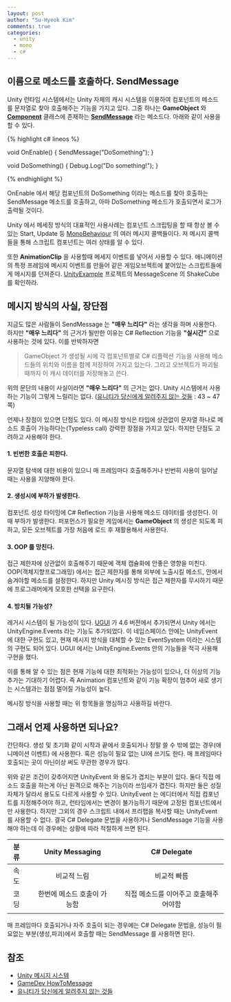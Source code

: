 ```yaml
---
layout: post
author: "Su-Hyeok Kim"
comments: true
categories:
  - unity
  - mono
  - c#
---
```


## 이름으로 메소드를 호출하다. SendMessage

Unity 런타임 시스템에서는 Unity 자체의 캐시 시스템을 이용하여 컴포넌트의 메소드를 문자열로 찾아 호출해주는 기능을 가지고 있다. 그중 하나는 __GameObject__ 와 [__Component__](https://docs.unity3d.com/ScriptReference/Component.html) 클래스에 존재하는 [__SendMessage__](https://docs.unity3d.com/kr/current/ScriptReference/GameObject.SendMessage.html) 라는 메소드다. 아래와 같이 사용을 할 수 있다.

{% highlight c# lineos %}

void OnEnable()
{
  SendMessage("DoSomething");
}

void DoSomething()
{
  Debug.Log("Do something!");
}

{% endhighlight %}

OnEnable 에서 해당 컴포넌트의 DoSomething 이라는 메소드를 찾아 호출하는 SendMessage 메소드를 호출하고, 아마 DoSomething 메소드가 호출되면서 로그가 출력될 것이다.

Unity 에서 메세징 방식의 대표적인 사용사례는 컴포넌트 스크립팅을 할 때 항상 볼 수 있는 Start, Update 등 [MonoBehaviour](https://docs.unity3d.com/ScriptReference/MonoBehaviour.html) 의 여러 메시지 콜백들이다. 저 메시지 콜백들을 통해 스크립트 컴포넌트는 여러 상태를 알 수 있다.
<!-- more -->
또한 __AnimationClip__ 을 사용할때 메세지 이벤트를 넣어서 사용할 수 있다. 애니메이션의 특정 프레임에 메시지 이벤트를 만들어 같은 게임오브젝트에 붙어있는 스크립트들에게 메시지를 던져준다. [UnityExample](https://github.com/hrmrzizon/UnityExample) 프로젝트의 MessageScene 의 ShakeCube 를 확인하라.

## 메시지 방식의 사실, 장단점

지금도 많은 사람들이 SendMessage 는 __"매우 느리다"__ 라는 생각을 하며 사용한다. 하지만 __"매우 느리다"__ 의 근거가 될만한 이유는 C# Reflection 기능을 __"실시간"__ 으로 사용하는 것에 있다. 이를 반박하자면

> GameObject 가 생성될 시에 각 컴포넌트별로 C# 리플렉션 기능을 사용해 메소드들의 위치와 이름을 함께 저장하여 가지고 있는다. 그리고 오브젝트가 파괴될 때까지 이 캐시 데이터를 저장해놓고 쓴다.

위의 문단의 내용이 사실이라면 __"매우 느리다"__ 의 근거는 없다. Unity 시스템에서 사용하는 기능이 그렇게 느릴리는 없다. ([유니티가 당신에게 알려주지 않는 것들](https://www.slideshare.net/MrDustinLee/ss-27739454) : 43 ~ 47쪽)

언제나 장점이 있으면 단점도 있다. 이 메시징 방식은 타입에 상관없이 문자열 하나로 메소드 호출이 가능하다는(Typeless call) 강력한 장점을 가지고 있다. 하지만 단점도 고려하고 사용해야 한다.

#### 1. 빈번한 호출은 피한다.

문자열 탐색에 대한 비용이 있으니 매 프레임마다 호출해주거나 빈번히 사용이 일어날 때는 사용을 지양해야 한다.

#### 2. 생성시에 부하가 발생한다.

컴포넌트 성성 타이밍에 C# Reflection 기능을 사용해 메소드 데이터를 생성한다. 이 때 부하가 발생한다. 퍼포먼스가 필요한 게임에서는 __GameObject__ 의 생성은 되도록 피하고, 모든 오브젝트를 가장 처음에 로드 후 재활용해서 사용한다.

#### 3. OOP 를 망친다.

접근 제한자에 상관없이 호출해주기 때문에 객체 캡슐화에 안좋은 영향을 미친다. OOP(객체지향프로그래밍) 에서는 접근 제한자를 통해 외부에 노출시킬 메소드, 안에서 숨겨야할 메소드를 설정한다. 하지만 Unity 메시징 방식은 접근 제한자를 무시하기 때문에 프로그래머에게 모호한 선택을 요구한다.

#### 4. 방치될 가능성?

레거시 시스템이 될 가능성이 있다. [UGUI](https://bitbucket.org/Unity-Technologies/ui) 가 4.6 버젼에서 추가되면서 Unity 에서는 UnityEngine.Events 라는 기능도 추가되었다. 이 네임스페이스 안에는 UnityEvent 에 대한 구현도 있고, 현재 메시지 방식을 대체할 수 있는 EventSystem 이라는 시스템의 구현도 되어 있다. UGUI 에서는 UnityEngine.Events 안의 기능들을 적극 사용해 구현을 했다.

이를 통해 알 수 있는 점은 현재 기능에 대한 최적화는 가능성이 있으나, 더 이상의 기능 추가는 기대하기 어렵다. 즉 Animation 컴포넌트와 같이 기능 확장이 멈추어 새로 생기는 시스템과는 점점 멀어질 가능성이 높다.

메시징 방식을 사용할 때는 위 항목들을 명심하고 사용하길 바란다.

## 그래서 언제 사용하면 되나요?

간단하다. 생성 및 초기화 같이 시작과 끝에서 호출되거나 정말 쓸 수 밖에 없는 경우(애니메이션 이벤트) 에 사용한다. 혹은 성능이 필요 없는 UI에 쓰기도 한다. 매 프레임마다 호출되는 곳이 아닌이상 써도 무관한 경우가 많다.

위와 같은 조건이 갖추어지면 UnityEvent 와 용도가 겹치는 부분이 있다. 둘다 직접 메소드 호출을 하는게 아닌 원격으로 해주는 기능이라 쓰임새가 겹친다. 하지만 둘은 성질 자체가 달라서 용도도 다르게 사용할 수 있다. UnityEvent 는 에디터에서 직접 컴포넌트를 지정해주어야 하고, 런타임에서는 변경이 불가능하기 때문에 고정된 컴포넌트에서만 사용한다. 하지만 그외의 경우 스크립트 내에서 프리팹을 복사할 때는 UnityEvent 를 사용할 수 없다. 결국 C# Delegate 문법을 사용하거나 SendMessage 기능을 사용해야 하는데 이 경우에는 상황에 따라 적절하게 쓰면 된다.

| 분류 | | Unity Messaging | | C# Delegate |
| :-----: | :-----: | :-----: | :-----: | :-----: |
| 속도 | | 비교적 느림 | | 비교적 빠름 |
| 코딩 | | 한번에 메소드 호출이 가능함 | | 직접 메소드를 이어주고 호출해주어야함 |
| | | | | |

매 프레임마다 호출되거나 자주 호출이 되는 경우에는 C# Delegate 문법을, 성능이 필요없는 부분(생성,파괴)에서 호출할 때는 SendMessage 를 사용하면 된다.

## 참조

- [Unity 메시지 시스템](https://docs.unity3d.com/kr/current/Manual/MessagingSystem.html)
- [GameDev HowToMessage](http://gamedev.stackexchange.com/questions/120327/how-to-send-an-interface-message)
- [유니티가 당신에게 알려주지 않는 것들](https://www.slideshare.net/MrDustinLee/ss-27739454)
